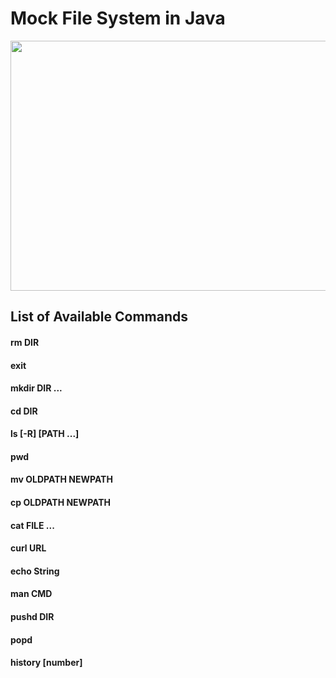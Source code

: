# Mock File System in Java

<p align="center">
  <img width="800" height="400" src="https://user-images.githubusercontent.com/41933169/116823837-cf646d80-ab54-11eb-89d9-392581c0c79d.png">
</p>

## List of Available Commands

#### rm DIR

#### exit

#### mkdir DIR ...

#### cd DIR

#### ls [-R] [PATH ...]

#### pwd

#### mv OLDPATH NEWPATH

#### cp OLDPATH NEWPATH

#### cat FILE ...

#### curl URL

#### echo String

#### man CMD

#### pushd DIR

#### popd

#### history [number]

####
